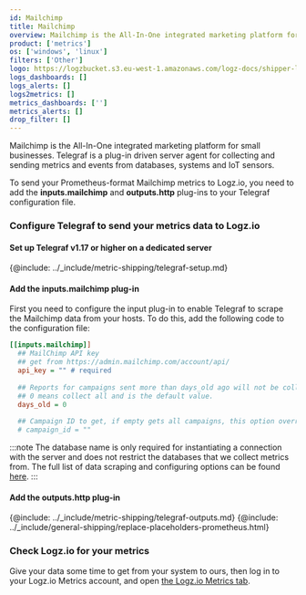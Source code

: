 ```yaml
---
id: Mailchimp
title: Mailchimp
overview: Mailchimp is the All-In-One integrated marketing platform for small businesses. Telegraf is a plug-in driven server agent for collecting and sending metrics and events from databases, systems and IoT sensors.
product: ['metrics']
os: ['windows', 'linux']
filters: ['Other']
logo: https://logzbucket.s3.eu-west-1.amazonaws.com/logz-docs/shipper-logos/mailchimp.png
logs_dashboards: []
logs_alerts: []
logs2metrics: []
metrics_dashboards: ['']
metrics_alerts: []
drop_filter: []
---
```



Mailchimp is the All-In-One integrated marketing platform for small businesses. Telegraf is a plug-in driven server agent for collecting and sending metrics and events from databases, systems and IoT sensors.

To send your Prometheus-format Mailchimp metrics to Logz.io, you need to add the **inputs.mailchimp** and **outputs.http** plug-ins to your Telegraf configuration file.

### Configure Telegraf to send your metrics data to Logz.io

 

#### Set up Telegraf v1.17 or higher on a dedicated server

{@include: ../_include/metric-shipping/telegraf-setup.md}
 
#### Add the inputs.mailchimp plug-in

First you need to configure the input plug-in to enable Telegraf to scrape the Mailchimp data from your hosts. To do this, add the following code to the configuration file:


``` ini
[[inputs.mailchimp]]
  ## MailChimp API key
  ## get from https://admin.mailchimp.com/account/api/
  api_key = "" # required
  
  ## Reports for campaigns sent more than days_old ago will not be collected.
  ## 0 means collect all and is the default value.
  days_old = 0
  
  ## Campaign ID to get, if empty gets all campaigns, this option overrides days_old
  # campaign_id = ""
```

:::note
The database name is only required for instantiating a connection with the server and does not restrict the databases that we collect metrics from. The full list of data scraping and configuring options can be found [here](https://github.com/influxdata/telegraf/blob/release-1.18/plugins/inputs/mailchimp/README.md).
:::
 

#### Add the outputs.http plug-in

{@include: ../_include/metric-shipping/telegraf-outputs.md}
{@include: ../_include/general-shipping/replace-placeholders-prometheus.html}

### Check Logz.io for your metrics

Give your data some time to get from your system to ours, then log in to your Logz.io Metrics account, and open [the Logz.io Metrics tab](https://app.logz.io/#/dashboard/metrics/).


 
